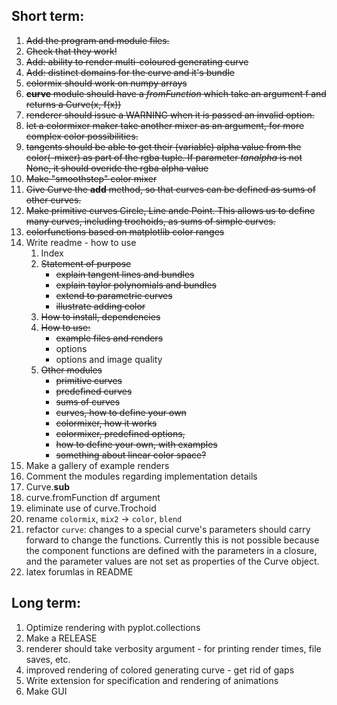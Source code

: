 ## Short term:

1. ~~Add the program and module files.~~
2. ~~Check that they work!~~
6. ~~Add: ability to render multi-coloured generating curve~~
7. ~~Add: distinct domains for the curve and it's bundle~~
8. ~~colormix should work on numpy arrays~~
12. ~~__curve__ module should have a _fromFunction_ which take an argument f and returns a Curve(x, f(x))~~
10. ~~renderer should issue a WARNING when it is passed an invalid option.~~
13. ~~let a colormixer maker take another mixer as an argument, for more complex color possibilities.~~
9. ~~tangents should be able to get their (variable) alpha value from the color(-mixer) as part of the rgba tuple. If parameter _tanalpha_ is not None, it should overide the rgba alpha value~~
1. ~~Make "smoothstep" color mixer~~
1. ~~Give Curve the __add__ method, so that curves can be defined as sums of other curves.~~
1. ~~Make primitive curves Circle, Line ande Point. This allows us to define many curves, including trochoids, as sums of simple curves.~~
1. ~~colorfunctions based on matplotlib color ranges~~
4. Write readme - how to use 
    1. Index
    2. ~~Statement of purpose~~
        * ~~explain tangent lines and bundles~~
        * ~~explain taylor polynomials and bundles~~
        * ~~extend to parametric curves~~
        * ~~illustrate adding color~~
    3. ~~How to install, dependencies~~
    4. ~~How to use:~~
        * ~~example files and renders~~
        * options
        * options and image quality
    4. ~~Other modules~~
        * ~~primitive curves~~
        * ~~predefined curves~~
        * ~~sums of curves~~
        * ~~curves, how to define your own~~
        * ~~colormixer, how it works~~
        * ~~colormixer, predefined options,~~
        * ~~how to define your own, with examples~~
        * ~~something about linear color space?~~
3. Make a gallery of example renders
5. Comment the modules regarding implementation details
1. Curve.__sub__
1. curve.fromFunction df argument
1. eliminate use of curve.Trochoid
1. rename `colormix`, `mix2`  ->  `color`, `blend`
1. refactor `curve`: changes to a special curve's parameters should carry forward to change the functions. Currently this is not possible because the component functions are defined with the parameters in a closure, and the parameter values are not set as properties of the Curve object.
1. latex forumlas in README

## Long term:

1. Optimize rendering with pyplot.collections
2. Make a RELEASE
11. renderer should take verbosity argument - for printing render times, file saves, etc.
12. improved rendering of colored generating curve - get rid of gaps
3. Write extension for specification and rendering of animations
4. Make GUI
